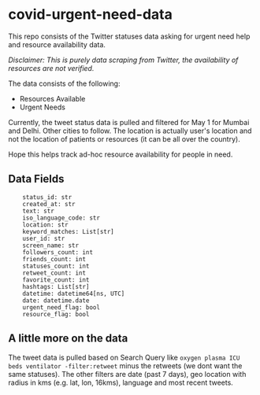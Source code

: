 # covid-urgent-need-data
This repo consists of the Twitter statuses data asking for urgent need help and resource availability data.

*Disclaimer: This is purely data scraping from Twitter, the availability of resources are not verified.* 

The data consists of the following:

- Resources Available
- Urgent Needs 

Currently, the tweet status data is pulled and filtered for May 1 for Mumbai and Delhi. Other cities to follow. The location is actually user's location and not the location of patients or resources (it can be all over the country). 


Hope this helps track ad-hoc resource availability for people in need. 



## Data Fields 

```
    status_id: str
    created_at: str
    text: str
    iso_language_code: str
    location: str
    keyword_matches: List[str]
    user_id: str
    screen_name: str
    followers_count: int
    friends_count: int
    statuses_count: int
    retweet_count: int
    favorite_count: int
    hashtags: List[str]
    datetime: datetime64[ns, UTC]
    date: datetime.date
    urgent_need_flag: bool 
    resource_flag: bool    
```

## A little more on the data

The tweet data is pulled based on Search Query like `oxygen plasma ICU beds ventilator -filter:retweet` minus the retweets (we dont want the same statuses). The other filters are date (past 7 days), geo location with radius in kms (e.g. lat, lon, 16kms), language and most recent tweets. 





